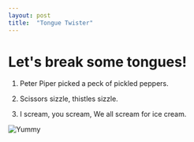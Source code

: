 ```yaml
---
layout: post
title:  "Tongue Twister"
---
```


# Let's break some tongues!

1. Peter Piper picked a peck of pickled peppers.

2. Scissors sizzle, thistles sizzle.

3. I scream, you scream,
We all scream for ice cream.

![Yummy](/assets/images/lick-ice-cream.jpg)